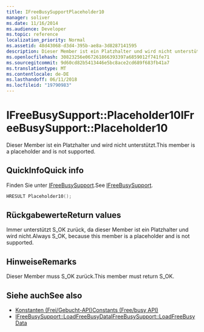 ```yaml
---
title: IFreeBusySupportPlaceholder10
manager: soliver
ms.date: 11/16/2014
ms.audience: Developer
ms.topic: reference
localization_priority: Normal
ms.assetid: 48d43068-d3d4-395b-ae8a-3d8287141595
description: Dieser Member ist ein Platzhalter und wird nicht unterstützt.
ms.openlocfilehash: 30823256e067261866393397a6859012f741fe71
ms.sourcegitcommit: 9d60cd82b5413446e5bc8ace2cd689f683fb41a7
ms.translationtype: MT
ms.contentlocale: de-DE
ms.lasthandoff: 06/11/2018
ms.locfileid: "19790983"
---
```

# <a name="ifreebusysupportplaceholder10"></a><span data-ttu-id="6c27b-103">IFreeBusySupport::Placeholder10</span><span class="sxs-lookup"><span data-stu-id="6c27b-103">IFreeBusySupport::Placeholder10</span></span>

<span data-ttu-id="6c27b-104">Dieser Member ist ein Platzhalter und wird nicht unterstützt.</span><span class="sxs-lookup"><span data-stu-id="6c27b-104">This member is a placeholder and is not supported.</span></span>
  
## <a name="quick-info"></a><span data-ttu-id="6c27b-105">QuickInfo</span><span class="sxs-lookup"><span data-stu-id="6c27b-105">Quick info</span></span>

<span data-ttu-id="6c27b-106">Finden Sie unter [IFreeBusySupport](ifreebusysupport.md).</span><span class="sxs-lookup"><span data-stu-id="6c27b-106">See [IFreeBusySupport](ifreebusysupport.md).</span></span>
  
```cpp
HRESULT Placeholder10();
```

## <a name="return-values"></a><span data-ttu-id="6c27b-107">Rückgabewerte</span><span class="sxs-lookup"><span data-stu-id="6c27b-107">Return values</span></span>

<span data-ttu-id="6c27b-108">Immer unterstützt S_OK zurück, da dieser Member ist ein Platzhalter und wird nicht.</span><span class="sxs-lookup"><span data-stu-id="6c27b-108">Always S_OK, because this member is a placeholder and is not supported.</span></span>
  
## <a name="remarks"></a><span data-ttu-id="6c27b-109">Hinweise</span><span class="sxs-lookup"><span data-stu-id="6c27b-109">Remarks</span></span>

<span data-ttu-id="6c27b-110">Dieser Member muss S_OK zurück.</span><span class="sxs-lookup"><span data-stu-id="6c27b-110">This member must return S_OK.</span></span>
  
## <a name="see-also"></a><span data-ttu-id="6c27b-111">Siehe auch</span><span class="sxs-lookup"><span data-stu-id="6c27b-111">See also</span></span>

- [<span data-ttu-id="6c27b-112">Konstanten (Frei/Gebucht-API)</span><span class="sxs-lookup"><span data-stu-id="6c27b-112">Constants (Free/busy API)</span></span>](constants-free-busy-api.md)
- [<span data-ttu-id="6c27b-113">IFreeBusySupport::LoadFreeBusyData</span><span class="sxs-lookup"><span data-stu-id="6c27b-113">IFreeBusySupport::LoadFreeBusyData</span></span>](ifreebusysupport-loadfreebusydata.md)

